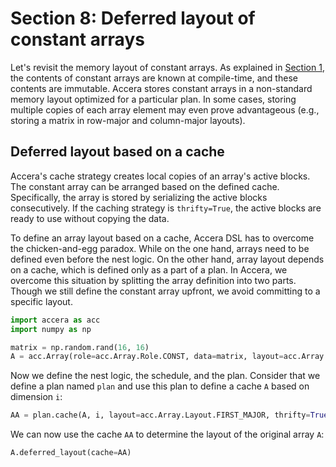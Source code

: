 [//]: # (Project: Accera)
[//]: # (Version: v1.2.1)

# Section 8: Deferred layout of constant arrays
Let's revisit the memory layout of constant arrays. As explained in [Section 1](<01%20Arrays.md>), the contents of constant arrays are known at compile-time, and these contents are immutable. Accera stores constant arrays in a non-standard memory layout optimized for a particular plan. In some cases, storing multiple copies of each array element may even prove advantageous (e.g., storing a matrix in row-major and column-major layouts).

## Deferred layout based on a cache
Accera's cache strategy creates local copies of an array's active blocks. The constant array can be arranged based on the defined cache. Specifically, the array is stored by serializing the active blocks consecutively. If the caching strategy is `thrifty=True`, the active blocks are ready to use without copying the data.   

To define an array layout based on a cache, Accera DSL has to overcome the chicken-and-egg paradox. While on the one hand, arrays need to be defined even before the nest logic. On the other hand, array layout depends on a cache, which is defined only as a part of a plan. In Accera, we overcome this situation by splitting the array definition into two parts. Though we still define the constant array upfront, we avoid committing to a specific layout. 
```python
import accera as acc
import numpy as np

matrix = np.random.rand(16, 16)
A = acc.Array(role=acc.Array.Role.CONST, data=matrix, layout=acc.Array.Layout.DEFERRED)
```
Now we define the nest logic, the schedule, and the plan. Consider that we define a plan named `plan` and use this plan to define a cache `A` based on dimension `i`:
```python
AA = plan.cache(A, i, layout=acc.Array.Layout.FIRST_MAJOR, thrifty=True)
```
We can now use the cache `AA` to determine the layout of the original array `A`:
```python
A.deferred_layout(cache=AA)
```


<div style="page-break-after: always;"></div>

